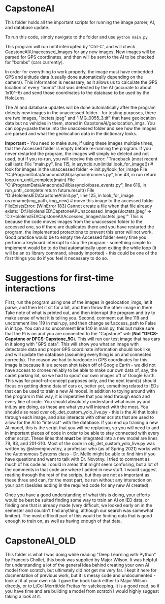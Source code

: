 # CapstoneAI

This folder holds all the important scripts for running the image parser, AI, and database update.

To run this code, simply navigate to the folder and use ```python main.py```

This program will run until interrupted by 'Ctrl-C', and will check CapstoneAI/Unaccessed_Images for any new images. New images will be parsed for GPS coordinates, and then will be sent to the AI to be checked for "bombs" (cars currently). 

In order for everything to work properly, the image must have embedded GPS and altitude data (usually done automatically depending on the camera). This information is necessary, as it allows us to calculate the GPS location of every "bomb" that was detected by the AI (accurate to about 1x10^-6) and send those coordinates to the database to be used by the HoloLens.

The AI and database updates will be done automatically after the program detects new images in the unaccessed folder - for testing purposes, there are two images, "loctets.jpeg" and "IMG_0055_3.tif" that have geolocation data but no vehicles in them, stored in CapstoneAI/geolocation_imgs. You can copy+paste these into the unaccessed folder and see how the images are parsed and what the geolocation data in the dictionary looks. 

**Important** - You need to make sure, if using these images multiple times, that the Accessed folder is empty before re-running the program. If you never restarted the program, the images will simply be deleted and not used, but if you re-run, you will receive this error:
"Traceback (most recent call last):
  File "main.py", line 115, in <module>
    asyncio.run(initial.look_for_image()) # look for images in the unaccessed folder -> init.py/look_for_image
  File "C:\ProgramData\Anaconda3\lib\asyncio\runners.py", line 43, in run
    return loop.run_until_complete(main)
  File "C:\ProgramData\Anaconda3\lib\asyncio\base_events.py", line 616, in run_until_complete
    return future.result()
  File "D:\HololensIED\CapstoneAI\init.py", line 125, in look_for_image
    os.rename(img_path, img_new) # move this image to the accessed folder
FileExistsError: [WinError 183] Cannot create a file when that file already exists: 'D:\\HololensIED\\CapstoneAI\\Unaccessed_Images\\loctets.jpeg' -> 'D:\\HololensIED\\CapstoneAI\\Accessed_Images\\loctets.jpeg'"
This is because the code moves images from the unaccessed folder to the accessed one, so if there are duplicates there and you have restarted the program, the implemented protections to prevent this error will not work. Good practice would be to empty the Accessed folder every time you perform a keyboard interrupt to stop the program - something simple to implement would be to do that automatically upon exiting the while loop (it will be an os library command, already imported) - this could be one of the first things you do if you feel it necessary to do so.

# Suggestions for first-time interactions

First, run the program using one of the images in geolocation_imgs, let it parse, and then let it sit for a bit, and then throw the other image in there. Take note of what is printed out, and then interrupt the program and try to make sense of what it is telling you. Second, comment out line 118 and uncomment line 119 in main.py, and then change self.access_path to False in init.py. You can also uncomment line 140 in main.py, this but make sure that the Pi is on and you are connected to the "Capstone" wifi (**Not "DFCS-Capstone or DFCS-Capstone_5G**). This will run our test image that has cars in it along with "GPS data". This will show you what an image with detectable data and proper GPS coordinate information should look like, and will update the database (assuming everything is on and connected correctly). The reason we had to hardcode in GPS coordinates for this image is because it is a screen shot taken off of Google Earth - we did not have access to drones reliably to be able to make our own data of, say, the cadet parking lot, so we had to spoof our own images off of Google Earth. This was for proof-of-concept purposes only, and the next team(s) should focus on getting drone data of cars or, better yet, something related to IEDs that can be used to train a new AI model. In addition to toying around with the program in this way, it is imperative that you read through each and every line of code. You should absolutely understand what main.py and init.py are doing, as these are what you will interact with the most. You should also read over obj_det_custom_yolo_live.py - this is the AI that looks through each image, and also interacts with other scripts that are used to allow for the AI to "interact" with the database. If you end up training a new AI model, this is the script that you will be replacing, so you will need to add in important pieces of code in order to be able to stay connected with every other script. These lines that **must** be integrated into a new model are lines 79, 83, and 201-210. Most of the code in obj_det_custom_yolo_live.py was written by @stevenjnovotny, a professor who (as of Spring 2021) works with the Autonomous Systems class - Dr. Mello might be able to find him if you have questions and want to talk with Dr. Novotny. I tried to comment as much of his code as I could in areas that might seem confusing, but a lot of the comments in that code are where I added in new stuff. I would suggest reading through the rest of the scripts, but they are not as important as these three and can, for the most part, be run without any interaction on your part (besides adding in the required code for any new AI created).

Once you have a good understanding of what this is doing, your efforts would be best be suited finding some way to train an AI on IED data, or finding one that is already made (very difficult, we looked early on in the semester and couldn't find anything, although our search was somewhat limited).
The most difficult part of this would be finding data that is good enough to train on, as well as having enough of that data. 

# CapstoneAI_OLD

This folder is what I was doing while reading "Deep Learning with Python" by Francois Chollet, this book was supplied by Major Wilson. It was helpful for understanding a lot of the general idea behind creating your own AI model from scratch, but ultimately did not get me very far. I kept it here for docmentation of previous work, but it is messy code and undocumented - look at it at your own risk. I gave the book back either to Major Wilson directly, or to LtCol Merritt/de Freitas for safekeeping. It is a good read, so if you have time and are building a model from scratch I would highly suggest taking a look at it.
